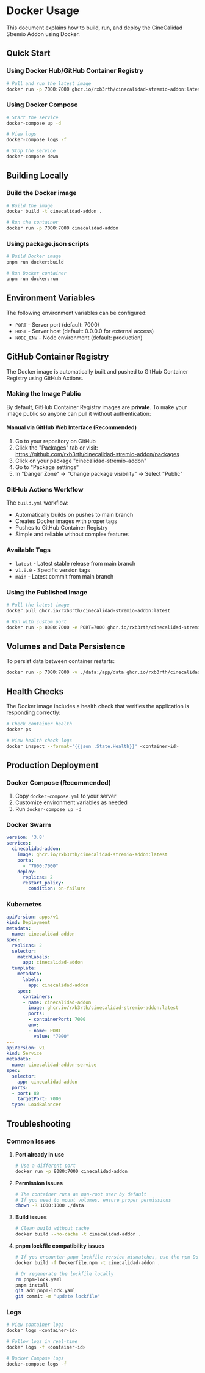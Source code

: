 # Docker Usage

This document explains how to build, run, and deploy the CineCalidad Stremio Addon using Docker.

## Quick Start

### Using Docker Hub/GitHub Container Registry

```bash
# Pull and run the latest image
docker run -p 7000:7000 ghcr.io/rxb3rth/cinecalidad-stremio-addon:latest
```

### Using Docker Compose

```bash
# Start the service
docker-compose up -d

# View logs
docker-compose logs -f

# Stop the service
docker-compose down
```

## Building Locally

### Build the Docker image

```bash
# Build the image
docker build -t cinecalidad-addon .

# Run the container
docker run -p 7000:7000 cinecalidad-addon
```

### Using package.json scripts

```bash
# Build Docker image
pnpm run docker:build

# Run Docker container
pnpm run docker:run
```

## Environment Variables

The following environment variables can be configured:

- `PORT` - Server port (default: 7000)
- `HOST` - Server host (default: 0.0.0.0 for external access)
- `NODE_ENV` - Node environment (default: production)

## GitHub Container Registry

The Docker image is automatically built and pushed to GitHub Container Registry using GitHub Actions.

### Making the Image Public

By default, GitHub Container Registry images are **private**. To make your image public so anyone can pull it without authentication:

#### Manual via GitHub Web Interface (Recommended)
1. Go to your repository on GitHub
2. Click the "Packages" tab or visit: https://github.com/rxb3rth/cinecalidad-stremio-addon/packages
3. Click on your package "cinecalidad-stremio-addon"
4. Go to "Package settings" 
5. In "Danger Zone" → "Change package visibility" → Select "Public"

### GitHub Actions Workflow

The `build.yml` workflow:
- Automatically builds on pushes to main branch
- Creates Docker images with proper tags
- Pushes to GitHub Container Registry
- Simple and reliable without complex features

### Available Tags

- `latest` - Latest stable release from main branch
- `v1.0.0` - Specific version tags
- `main` - Latest commit from main branch

### Using the Published Image

```bash
# Pull the latest image
docker pull ghcr.io/rxb3rth/cinecalidad-stremio-addon:latest

# Run with custom port
docker run -p 8080:7000 -e PORT=7000 ghcr.io/rxb3rth/cinecalidad-stremio-addon:latest
```

## Volumes and Data Persistence

To persist data between container restarts:

```bash
docker run -p 7000:7000 -v ./data:/app/data ghcr.io/rxb3rth/cinecalidad-stremio-addon:latest
```

## Health Checks

The Docker image includes a health check that verifies the application is responding correctly:

```bash
# Check container health
docker ps

# View health check logs
docker inspect --format='{{json .State.Health}}' <container-id>
```

## Production Deployment

### Docker Compose (Recommended)

1. Copy `docker-compose.yml` to your server
2. Customize environment variables as needed
3. Run `docker-compose up -d`

### Docker Swarm

```yaml
version: '3.8'
services:
  cinecalidad-addon:
    image: ghcr.io/rxb3rth/cinecalidad-stremio-addon:latest
    ports:
      - "7000:7000"
    deploy:
      replicas: 2
      restart_policy:
        condition: on-failure
```

### Kubernetes

```yaml
apiVersion: apps/v1
kind: Deployment
metadata:
  name: cinecalidad-addon
spec:
  replicas: 2
  selector:
    matchLabels:
      app: cinecalidad-addon
  template:
    metadata:
      labels:
        app: cinecalidad-addon
    spec:
      containers:
      - name: cinecalidad-addon
        image: ghcr.io/rxb3rth/cinecalidad-stremio-addon:latest
        ports:
        - containerPort: 7000
        env:
        - name: PORT
          value: "7000"
---
apiVersion: v1
kind: Service
metadata:
  name: cinecalidad-addon-service
spec:
  selector:
    app: cinecalidad-addon
  ports:
  - port: 80
    targetPort: 7000
  type: LoadBalancer
```

## Troubleshooting

### Common Issues

1. **Port already in use**
   ```bash
   # Use a different port
   docker run -p 8080:7000 cinecalidad-addon
   ```

2. **Permission issues**
   ```bash
   # The container runs as non-root user by default
   # If you need to mount volumes, ensure proper permissions
   chown -R 1000:1000 ./data
   ```

3. **Build issues**
   ```bash
   # Clean build without cache
   docker build --no-cache -t cinecalidad-addon .
   ```

4. **pnpm lockfile compatibility issues**
   ```bash
   # If you encounter pnpm lockfile version mismatches, use the npm Dockerfile instead
   docker build -f Dockerfile.npm -t cinecalidad-addon .
   
   # Or regenerate the lockfile locally
   rm pnpm-lock.yaml
   pnpm install
   git add pnpm-lock.yaml
   git commit -m "update lockfile"
   ```

### Logs

```bash
# View container logs
docker logs <container-id>

# Follow logs in real-time
docker logs -f <container-id>

# Docker Compose logs
docker-compose logs -f
```
